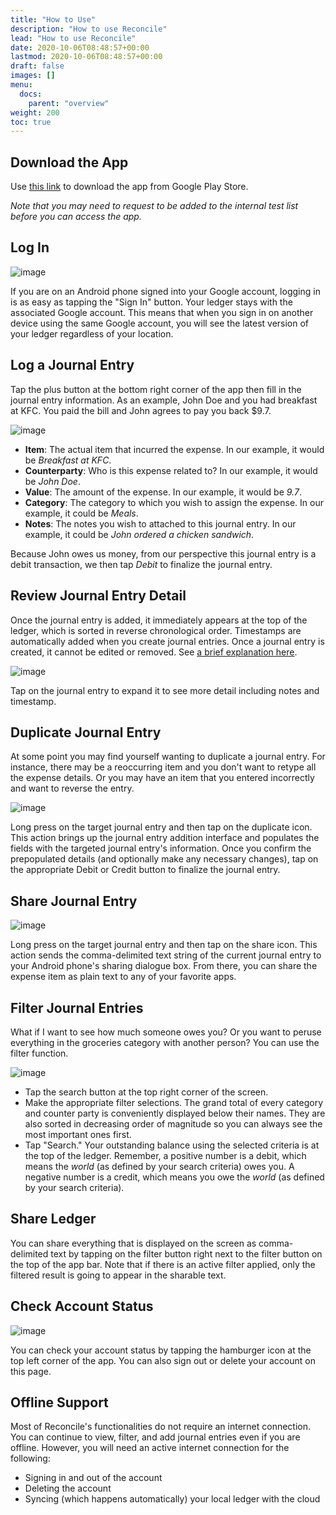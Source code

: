 ```yaml
---
title: "How to Use"
description: "How to use Reconcile"
lead: "How to use Reconcile"
date: 2020-10-06T08:48:57+00:00
lastmod: 2020-10-06T08:48:57+00:00
draft: false
images: []
menu:
  docs:
    parent: "overview"
weight: 200
toc: true
---
```


## Download the App

Use [this link](https://play.google.com/apps/internaltest/4701718537664687824) to download the app from Google Play Store.

*Note that you may need to request to be added to the internal test list before you can access the app.*

## Log In

![image](sign-in.png "Sign In Screen")

If you are on an Android phone signed into your Google account, logging in is as easy as tapping the "Sign In" button. Your ledger stays with the associated Google account. This means that when you sign in on another device using the same Google account, you will see the latest version of your ledger regardless of your location.

## Log a Journal Entry

Tap the plus button at the bottom right corner of the app then fill in the journal entry information. As an example, John Doe and you had breakfast at KFC. You paid the bill and John agrees to pay you back $9.7.

![image](add-screen.png "Add Journal Entry Screen")

* **Item**: The actual item that incurred the expense. In our example, it would be *Breakfast at KFC*.
* **Counterparty**: Who is this expense related to? In our example, it would be *John Doe*.
* **Value**: The amount of the expense. In our example, it would be *9.7*.
* **Category**: The category to which you wish to assign the expense. In our example, it could be *Meals*.
* **Notes**: The notes you wish to attached to this journal entry. In our example, it could be *John ordered a chicken sandwich*.

Because John owes us money, from our perspective this journal entry is a debit transaction, we then tap *Debit* to finalize the journal entry.

## Review Journal Entry Detail

Once the journal entry is added, it immediately appears at the top of the ledger, which is sorted in reverse chronological order. Timestamps are automatically added when you create journal entries. Once a journal entry is created, it cannot be edited or removed. See [a brief explanation here](https://reconcile.endiantribe.com/docs/overview/rules-of-accounting/).

![image](entry-detail.png "Journal Entry Detail Screen")

Tap on the journal entry to expand it to see more detail including notes and timestamp.

## Duplicate Journal Entry

At some point you may find yourself wanting to duplicate a journal entry. For instance, there may be a reoccurring item and you don't want to retype all the expense details. Or you may have an item that you entered incorrectly and want to reverse the entry.

![image](entry-menu.png "Journal Entry Menu Screen")

Long press on the target journal entry and then tap on the duplicate icon. This action brings up the journal entry addition interface and populates the fields with the targeted journal entry's information. Once you confirm the prepopulated details (and optionally make any necessary changes), tap on the appropriate Debit or Credit button to finalize the journal entry.

## Share Journal Entry

![image](entry-share.png "Journal Entry Share Screen")

Long press on the target journal entry and then tap on the share icon. This action sends the comma-delimited text string of the current journal entry to your Android phone's sharing dialogue box. From there, you can share the expense item as plain text to any of your favorite apps.

## Filter Journal Entries

What if I want to see how much someone owes you? Or you want to peruse everything in the groceries category with another person? You can use the filter function.

![image](filter.png "Journal Entry Filter Screen")

* Tap the search button at the top right corner of the screen.
* Make the appropriate filter selections. The grand total of every category and counter party is conveniently displayed below their names. They are also sorted in decreasing order of magnitude so you can always see the most important ones first.
* Tap "Search." Your outstanding balance using the selected criteria is at the top of the ledger. Remember, a positive number is a debit, which means the *world* (as defined by your search criteria) owes you. A negative number is a credit, which means you owe the *world* (as defined by your search criteria).

## Share Ledger

You can share everything that is displayed on the screen as comma-delimited text by tapping on the filter button right next to the filter button on the top of the app bar. Note that if there is an active filter applied, only the filtered result is going to appear in the sharable text.

## Check Account Status

![image](account-status.png "Account Status Screen")

You can check your account status by tapping the hamburger icon at the top left corner of the app. You can also sign out or delete your account on this page.

## Offline Support

Most of Reconcile's functionalities do not require an internet connection. You can continue to view, filter, and add journal entries even if you are offline. However, you will need an active internet connection for the following:

* Signing in and out of the account
* Deleting the account
* Syncing (which happens automatically) your local ledger with the cloud
